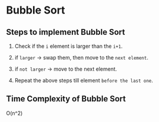 # Bubble Sort

## Steps to implement Bubble Sort

1. Check if the `i` element is larger than the `i+1`.

2. if `larger` -> swap them, then move to the `next element`.

3. if `not larger` -> move to the next element.

4. Repeat the above steps till element `before the last one`.

## Time Complexity of Bubble Sort

O(n^2)
